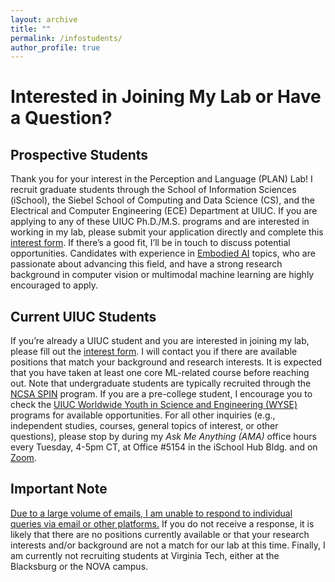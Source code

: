 ```yaml
---
layout: archive
title: ""
permalink: /infostudents/
author_profile: true
---
```



# Interested in Joining My Lab or Have a Question?

## Prospective Students
Thank you for your interest in the Perception and Language (PLAN) Lab! 
I recruit graduate students through the School of Information Sciences (iSchool), 
the Siebel School of Computing and Data Science (CS), and the Electrical and Computer Engineering (ECE) Department at UIUC.
If you are applying to any of these UIUC Ph.D./M.S. programs and are interested in working in my lab, 
please submit your application directly and complete this [interest form](https://forms.gle/biPTEzwSR5841T4eA). If there’s a good fit, I’ll be in touch to discuss potential opportunities. Candidates with experience in [Embodied AI](https://isminoula.github.io/readings) topics, who are passionate about advancing this field, and have a strong research background in computer vision or multimodal machine learning are highly encouraged to apply. 

## Current UIUC Students
If you’re already a UIUC student and you are interested in joining my lab, please fill out the [interest form](https://forms.gle/biPTEzwSR5841T4eA). 
I will contact you if there are available positions that match your background and research interests. It is expected that you have taken at least one core ML-related course before reaching out. Note that undergraduate students are typically recruited through the [NCSA SPIN](https://spin.ncsa.illinois.edu/) program. If you are a pre-college student, I encourage you to check the [UIUC Worldwide Youth in Science and Engineering (WYSE)](https://wyse.grainger.illinois.edu) programs for available opportunities. 
For all other inquiries (e.g., independent studies, courses, general topics of interest, or other questions), 
please stop by during my *Ask Me Anything (AMA)* office hours every Tuesday, 4-5pm CT, at Office #5154 in the iSchool Hub Bldg. and on [Zoom](https://illinois.zoom.us/j/89862098818?pwd=bir98nipGTZa8EOuesF2viXz7Ko70a.1).

## Important Note
<u>Due to a large volume of emails, I am unable to respond to individual queries via email or other platforms.</u>
If you do not receive a response, it is likely that there are no positions currently available or 
that your research interests and/or background are not a match for our lab at this time. 
Finally, I am currently not recruiting students at Virginia Tech, either at the Blacksburg or the NOVA campus.
